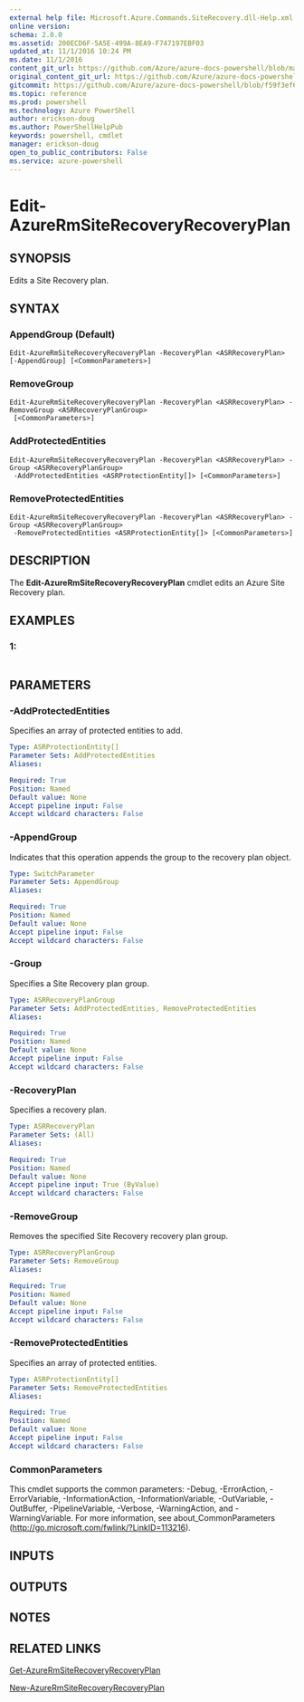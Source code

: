 ```yaml
---
external help file: Microsoft.Azure.Commands.SiteRecovery.dll-Help.xml
online version: 
schema: 2.0.0
ms.assetid: 200ECD6F-5A5E-499A-8EA9-F747197EBF03
updated_at: 11/1/2016 10:24 PM
ms.date: 11/1/2016
content_git_url: https://github.com/Azure/azure-docs-powershell/blob/master/azureps-cmdlets-docs/ResourceManager/AzureRM.SiteRecovery/v1.1.11/Edit-AzureRmSiteRecoveryRecoveryPlan.md
original_content_git_url: https://github.com/Azure/azure-docs-powershell/blob/master/azureps-cmdlets-docs/ResourceManager/AzureRM.SiteRecovery/v1.1.11/Edit-AzureRmSiteRecoveryRecoveryPlan.md
gitcommit: https://github.com/Azure/azure-docs-powershell/blob/f59f3ef60bc592383812213e69fd77ba950759ed/azureps-cmdlets-docs/ResourceManager/AzureRM.SiteRecovery/v1.1.11/Edit-AzureRmSiteRecoveryRecoveryPlan.md
ms.topic: reference
ms.prod: powershell
ms.technology: Azure PowerShell
author: erickson-doug
ms.author: PowerShellHelpPub
keywords: powershell, cmdlet
manager: erickson-doug
open_to_public_contributors: False
ms.service: azure-powershell
---
```


# Edit-AzureRmSiteRecoveryRecoveryPlan

## SYNOPSIS
Edits a Site Recovery plan.

## SYNTAX

### AppendGroup (Default)
```
Edit-AzureRmSiteRecoveryRecoveryPlan -RecoveryPlan <ASRRecoveryPlan> [-AppendGroup] [<CommonParameters>]
```

### RemoveGroup
```
Edit-AzureRmSiteRecoveryRecoveryPlan -RecoveryPlan <ASRRecoveryPlan> -RemoveGroup <ASRRecoveryPlanGroup>
 [<CommonParameters>]
```

### AddProtectedEntities
```
Edit-AzureRmSiteRecoveryRecoveryPlan -RecoveryPlan <ASRRecoveryPlan> -Group <ASRRecoveryPlanGroup>
 -AddProtectedEntities <ASRProtectionEntity[]> [<CommonParameters>]
```

### RemoveProtectedEntities
```
Edit-AzureRmSiteRecoveryRecoveryPlan -RecoveryPlan <ASRRecoveryPlan> -Group <ASRRecoveryPlanGroup>
 -RemoveProtectedEntities <ASRProtectionEntity[]> [<CommonParameters>]
```

## DESCRIPTION
The **Edit-AzureRmSiteRecoveryRecoveryPlan** cmdlet edits an Azure Site Recovery plan.

## EXAMPLES

### 1:
```

```

## PARAMETERS

### -AddProtectedEntities
Specifies an array of protected entities to add.

```yaml
Type: ASRProtectionEntity[]
Parameter Sets: AddProtectedEntities
Aliases: 

Required: True
Position: Named
Default value: None
Accept pipeline input: False
Accept wildcard characters: False
```

### -AppendGroup
Indicates that this operation appends the group to the recovery plan object.

```yaml
Type: SwitchParameter
Parameter Sets: AppendGroup
Aliases: 

Required: True
Position: Named
Default value: None
Accept pipeline input: False
Accept wildcard characters: False
```

### -Group
Specifies a Site Recovery plan group.

```yaml
Type: ASRRecoveryPlanGroup
Parameter Sets: AddProtectedEntities, RemoveProtectedEntities
Aliases: 

Required: True
Position: Named
Default value: None
Accept pipeline input: False
Accept wildcard characters: False
```

### -RecoveryPlan
Specifies a recovery plan.

```yaml
Type: ASRRecoveryPlan
Parameter Sets: (All)
Aliases: 

Required: True
Position: Named
Default value: None
Accept pipeline input: True (ByValue)
Accept wildcard characters: False
```

### -RemoveGroup
Removes the specified Site Recovery recovery plan group.

```yaml
Type: ASRRecoveryPlanGroup
Parameter Sets: RemoveGroup
Aliases: 

Required: True
Position: Named
Default value: None
Accept pipeline input: False
Accept wildcard characters: False
```

### -RemoveProtectedEntities
Specifies an array of protected entities.

```yaml
Type: ASRProtectionEntity[]
Parameter Sets: RemoveProtectedEntities
Aliases: 

Required: True
Position: Named
Default value: None
Accept pipeline input: False
Accept wildcard characters: False
```

### CommonParameters
This cmdlet supports the common parameters: -Debug, -ErrorAction, -ErrorVariable, -InformationAction, -InformationVariable, -OutVariable, -OutBuffer, -PipelineVariable, -Verbose, -WarningAction, and -WarningVariable. For more information, see about_CommonParameters (http://go.microsoft.com/fwlink/?LinkID=113216).

## INPUTS

## OUTPUTS

## NOTES

## RELATED LINKS

[Get-AzureRmSiteRecoveryRecoveryPlan](xref:ResourceManager/AzureRM.SiteRecovery/v1.1.11/Get-AzureRmSiteRecoveryRecoveryPlan.md)

[New-AzureRmSiteRecoveryRecoveryPlan](xref:ResourceManager/AzureRM.SiteRecovery/v1.1.11/New-AzureRmSiteRecoveryRecoveryPlan.md)


